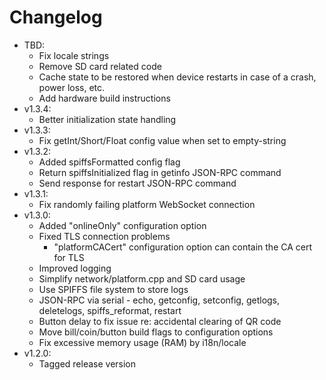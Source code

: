 # Changelog

* TBD:
	* Fix locale strings
	* Remove SD card related code
	* Cache state to be restored when device restarts in case of a crash, power loss, etc.
	* Add hardware build instructions
* v1.3.4:
	* Better initialization state handling
* v1.3.3:
	* Fix getInt/Short/Float config value when set to empty-string
* v1.3.2:
	* Added spiffsFormatted config flag
	* Return spiffsInitialized flag in getinfo JSON-RPC command
	* Send response for restart JSON-RPC command
* v1.3.1:
	* Fix randomly failing platform WebSocket connection
* v1.3.0:
	* Added "onlineOnly" configuration option
	* Fixed TLS connection problems
		* "platformCACert" configuration option can contain the CA cert for TLS
	* Improved logging
	* Simplify network/platform.cpp and SD card usage
	* Use SPIFFS file system to store logs
	* JSON-RPC via serial - echo, getconfig, setconfig, getlogs, deletelogs, spiffs_reformat, restart
	* Button delay to fix issue re: accidental clearing of QR code
	* Move bill/coin/button build flags to configuration options
	* Fix excessive memory usage (RAM) by i18n/locale
* v1.2.0:
	* Tagged release version

